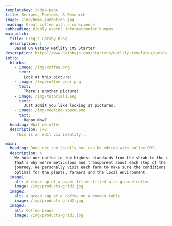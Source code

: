 ```yaml
---
templateKey: index-page
title: Recipes, Reviews, & Research
image: /img/home-jumbotron.jpg
heading: Great coffee with a conscience
subheading: Highly useful informationfor humans
mainpitch:
  title: Greg's Gatsby Blog
  description: |
    Based On Gatsby Netlify CMS Starter
description: https://www.gatsbyjs.com/starters/netlify-templates/gatsby-starter-netlify-cms/
intro:
  blurbs:
    - image: /img/coffee.png
      text: |
        Look at this picture!
    - image: /img/coffee-gear.png
      text: |
        There's another picture!
    - image: /img/tutorials.png
      text: |
        Just admit you like looking at pictures.
    - image: /img/meeting-space.png
      text: |
        Happy Now?
  heading: What we offer
  description: |+2
     This is an edit via identity...

main:
  heading: Does not run locally but can be edited with online CMS.
  description: >
    We hold our coffee to the highest standards from the shrub to the cup.
    That’s why we’re meticulous and transparent about each step of the coffee’s
    journey. We personally visit each farm to make sure the conditions are
    optimal for the plants, farmers and the local environment.
  image1:
    alt: A close-up of a paper filter filled with ground coffee
    image: /img/products-grid3.jpg
  image2:
    alt: A green cup of a coffee on a wooden table
    image: /img/products-grid2.jpg
  image3:
    alt: Coffee beans
    image: /img/products-grid1.jpg
---
```

